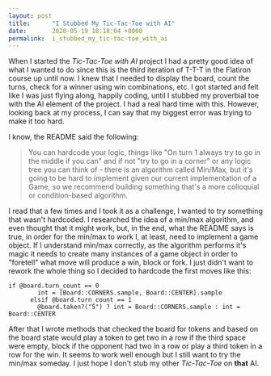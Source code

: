 ```yaml
---
layout: post
title:      "I Stubbed My Tic-Tac-Toe with AI"
date:       2020-05-19 18:18:04 +0000
permalink:  i_stubbed_my_tic-tac-toe_with_ai
---
```


When I started the *Tic-Tac-Toe with AI* project I had a pretty good idea of what I wanted to do since this is the third iteration of T-T-T in the Flatiron course up until now.  I knew that I needed to display the board, count the turns, check for a winner using win combinations, etc.  I got started and felt like I was just flying along, happily coding, until I stubbed my proverbial toe with the AI element of the project.  I had a real hard time with this.  However, looking back at my process, I can say that my biggest error was trying to make it too hard.

I know, the README said the following: 

> You can hardcode your logic, things like "On turn 1 always try to go in the middle if you can" and if not "try to go in a corner" or any logic tree you can think of - there is an algorithm called Min/Max, but it's going to be hard to implement given our current implementation of a Game, so we recommend building something that's a more colloquial or condition-based algorithm.
> 

I read that a few times and I took it as a challenge, I wanted to try something that wasn't hardcoded.  I researched the idea of a min/max algorithm, and even thought that it might work, but,  in the end, what the README says is true, in order for the min/max to work I, at least, need to implement a game object.  If I understand min/max correctly, as the algorithm performs it's magic it needs to create many instances of a game object in order to "foretell" what move will produce a win, block or fork.  I just didn't want to rework the whole thing so I decided to hardcode the first moves like this:
```
if @board.turn_count == 0
        int = [Board::CORNERS.sample, Board::CENTER].sample
      elsif @board.turn_count == 1
        @board.taken?("5") ? int = Board::CORNERS.sample : int = Board::CENTER
```
After that I wrote methods that checked the board for tokens and based on the board state would play a token to get two in a row if the third space were empty, block if the opponent had two in a row or play a third token in a row for the win.  It seems to work well enough but I still want to try the min/max someday.  I just hope I don't stub my other *Tic-Tac-Toe* on **that** AI.

